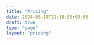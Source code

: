 ```yaml
---
title: "Pricing"
date: 2024-08-18T11:18:55+03:00
draft: true
type: "page"
layout: "pricing"
---
```


